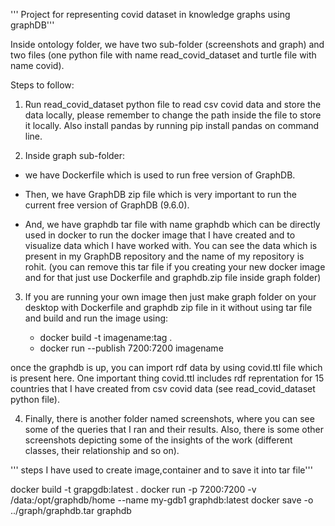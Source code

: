 ''' Project for representing covid dataset in knowledge graphs using graphDB'''

Inside ontology folder, we have two sub-folder (screenshots and graph) and two files (one python file with name read_covid_dataset and turtle file with name covid).

Steps to follow:

1. Run read_covid_dataset python file to read csv covid data and store the data locally, please remember to change the path inside the file to store it locally. Also install pandas by running pip install pandas on command line.

2. Inside graph sub-folder:

- we have Dockerfile which is used to run free version of GraphDB.

- Then, we have GraphDB zip file which is very important to run the current free version of GraphDB (9.6.0).

- And, we have graphdb tar file with name graphdb which can be directly used in docker to run the docker image that I have     created and to visualize data which I have worked with. You can see the data which is present in my GraphDB repository and the name of my repository is rohit. (you can remove this tar file if you creating your new docker image and for that just use Dockerfile and graphdb.zip file inside graph folder)

3. If you are running your own image then just make graph folder on your desktop with Dockerfile and graphdb zip file in it without using tar file and build and run the image using:

    - docker build -t imagename:tag . 
	- docker run --publish 7200:7200 imagename 



once the graphdb is up, you can import rdf data by using covid.ttl file which is present here. One important thing covid.ttl includes rdf reprentation for 15 countries that I have created from csv covid data (see read_covid_dataset python file).

4. Finally, there is another folder named screenshots, where you can see some of the queries that I ran and their results. Also, there is some other screenshots depicting some of the insights of the work (different classes, their relationship and so on).

''' steps I have used to create image,container and to save it into tar file'''

docker build -t grapgdb:latest .
docker run -p 7200:7200 -v /data:/opt/graphdb/home --name my-gdb1 graphdb:latest
docker save -o ../graph/graphdb.tar graphdb
